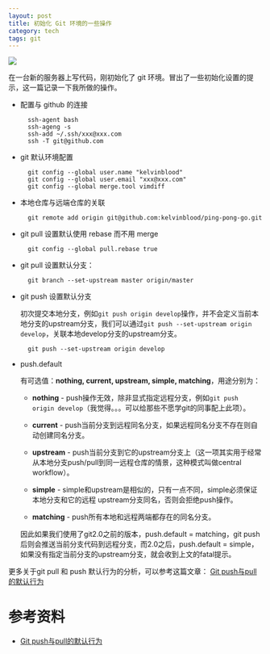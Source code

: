 ```yaml
---
layout: post
title: 初始化 Git 环境的一些操作
category: tech
tags: git
---
```

![](https://cdn.kelu.org/blog/tags/git.jpg)

在一台新的服务器上写代码，刚初始化了 git 环境。冒出了一些初始化设置的提示，这一篇记录一下我所做的操作。

* 配置与 github 的连接

		ssh-agent bash
		ssh-ageng -s
		ssh-add ~/.ssh/xxx@xxx.com
		ssh -T git@github.com

* git 默认环境配置

		git config --global user.name "kelvinblood"
		git config --global user.email "xxx@xxx.com"
		git config --global merge.tool vimdiff

* 本地仓库与远端仓库的关联

		git remote add origin git@github.com:kelvinblood/ping-pong-go.git

* git pull 设置默认使用 rebase 而不用 merge

		git config --global pull.rebase true

* git pull 设置默认分支：

		git branch --set-upstream master origin/master

* git push 设置默认分支

	初次提交本地分支，例如`git push origin develop`操作，并不会定义当前本地分支的upstream分支，我们可以通过`git push --set-upstream origin develop`，关联本地develop分支的upstream分支。

		git push --set-upstream origin develop

* push.default

	有可选值：**nothing, current, upstream, simple, matching**，用途分别为：

	*   **nothing** - push操作无效，除非显式指定远程分支，例如`git push origin develop`（我觉得。。。可以给那些不愿学git的同事配上此项）。
	
	*   **current** - push当前分支到远程同名分支，如果远程同名分支不存在则自动创建同名分支。
	
	*   **upstream** - push当前分支到它的upstream分支上（这一项其实用于经常从本地分支push/pull到同一远程仓库的情景，这种模式叫做central workflow）。
	
	*   **simple** - simple和upstream是相似的，只有一点不同，simple必须保证本地分支和它的远程
	    upstream分支同名，否则会拒绝push操作。
	
	*   **matching** - push所有本地和远程两端都存在的同名分支。
	
	因此如果我们使用了git2.0之前的版本，push.default = matching，git push后则会推送当前分支代码到远程分支，而2.0之后，push.default = simple，如果没有指定当前分支的upstream分支，就会收到上文的fatal提示。

更多关于git pull 和 push 默认行为的分析，可以参考这篇文章： [Git push与pull的默认行为](https://segmentfault.com/a/1190000002783245)


# 参考资料

* [Git push与pull的默认行为](https://segmentfault.com/a/1190000002783245)
